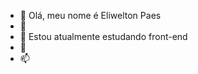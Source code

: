 - 👋 Olá, meu nome é Eliwelton Paes
- 👀 
- 🌱 Estou atualmente estudando front-end
- 💞️ 
- 📫 

<!---
Eiwelton18/Eiwelton18 is a ✨ special ✨ repository because its `README.md` (this file) appears on your GitHub profile.
You can click the Preview link to take a look at your changes.
--->
